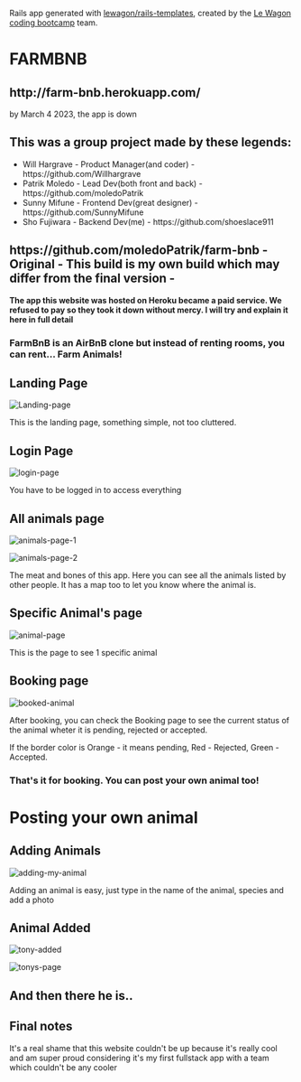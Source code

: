 Rails app generated with [lewagon/rails-templates](https://github.com/lewagon/rails-templates), created by the [Le Wagon coding bootcamp](https://www.lewagon.com) team.

<h1>FARMBNB</h1>
<h2>http://farm-bnb.herokuapp.com/</h2>
<p>by March 4 2023, the app is down</p>
<h2>This was a group project made by these legends:</h2>
<ul>
  <li>Will Hargrave - Product Manager(and coder) - https://github.com/Willhargrave</li>
  <li>Patrik Moledo - Lead Dev(both front and back) - https://github.com/moledoPatrik</li>
  <li>Sunny Mifune - Frontend Dev(great designer) - https://github.com/SunnyMifune</li>
  <li>Sho Fujiwara - Backend Dev(me) - https://github.com/shoeslace911</li>
</ul>
<h2>https://github.com/moledoPatrik/farm-bnb - <b>Original</b> - This build is my own build which may differ from the final version -</h2>
<p><strong>The app this website was hosted on Heroku became a paid service. We refused to pay so they took it down without mercy. I will try and explain it here in full detail</strong></p>
<h3>FarmBnB is an AirBnB clone but instead of renting rooms, you can rent... <strong>Farm Animals!</strong></h3>
<h2>Landing Page</h2>

![Landing-page](https://user-images.githubusercontent.com/98511262/230529910-9c4c0c9e-84ff-48fa-b7ec-92f6a9504fbd.png)

<p>This is the landing page, something simple, not too cluttered.</p>
<h2>Login Page</h2>

![login-page](https://user-images.githubusercontent.com/98511262/230532497-cb4d5c73-c2c7-457f-83f1-3d83f57dbad6.png)

<p>You have to be logged in to access everything</p>
<h2>All animals page</h2>

![animals-page-1](https://user-images.githubusercontent.com/98511262/230532620-18de5b06-bd0d-4195-9e54-48101b96583a.png)

![animals-page-2](https://user-images.githubusercontent.com/98511262/230532626-2c1e9299-e3ba-440f-8f94-2c4a6c126dbb.png)


<p>The meat and bones of this app. Here you can see all the animals listed by other people. It has a map too to let you know where the animal is.</p>
<h2>Specific Animal's page</h2>

![animal-page](https://user-images.githubusercontent.com/98511262/230532876-522aeec6-5cf7-4668-8d0d-34c4e9e7b6bd.png)

<p>This is the page to see 1 specific animal</p>

<h2>Booking page</h2>

![booked-animal](https://user-images.githubusercontent.com/98511262/230532997-cd57f80f-1a20-4d42-ac9b-796dd41504a1.png)

<p>After booking, you can check the Booking page to see the current status of the animal wheter it is pending, rejected or accepted.</p>
<p>If the border color is Orange - it means pending, Red - Rejected, Green - Accepted.
<h3>That's it for booking. You can post your own animal too!</h3>

<h1>Posting your own animal</h1>
<h2>Adding Animals</h2>

![adding-my-animal](https://user-images.githubusercontent.com/98511262/230533807-b6424b24-c568-428d-b7b1-e42804b2d292.png)

<p>Adding an animal is easy, just type in the name of the animal, species and add a photo</p>
<h2>Animal Added</h2>

![tony-added](https://user-images.githubusercontent.com/98511262/230533893-509abb4e-2371-472a-8caf-9485e975fd7b.png)

![tonys-page](https://user-images.githubusercontent.com/98511262/230533912-196db725-fc59-4d01-a8a9-c6b75b2150c5.png)

<h2>And then there he is..</h2>

<h2>Final notes</h2>
<p>It's a real shame that this website couldn't be up because it's really cool and am super proud considering it's my first fullstack app with a team which couldn't be any cooler</p>

